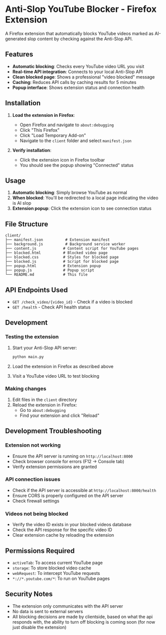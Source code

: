 # Anti-Slop YouTube Blocker - Firefox Extension

A Firefox extension that automatically blocks YouTube videos marked as AI-generated slop content by checking against the Anti-Slop API.

## Features

- **Automatic blocking**: Checks every YouTube video URL you visit
- **Real-time API integration**: Connects to your local Anti-Slop API
- **Clean blocked page**: Shows a professional "video blocked" message
- **Caching**: Reduces API calls by caching results for 5 minutes
- **Popup interface**: Shows extension status and connection health

## Installation

1. **Load the extension in Firefox**:
   - Open Firefox and navigate to `about:debugging`
   - Click "This Firefox"
   - Click "Load Temporary Add-on"
   - Navigate to the `client` folder and select `manifest.json`

2. **Verify installation**:
   - Click the extension icon in Firefox toolbar
   - You should see the popup showing "Connected" status

## Usage

1. **Automatic blocking**: Simply browse YouTube as normal
2. **When blocked**: You'll be redirected to a local page indicating the video is AI slop
3. **Extension popup**: Click the extension icon to see connection status

## File Structure

```
client/
├── manifest.json          # Extension manifest
├── background.js          # Background service worker
├── content.js            # Content script for YouTube pages
├── blocked.html          # Blocked video page
├── blocked.css           # Styles for blocked page
├── blocked.js            # Script for blocked page
├── popup.html            # Extension popup
├── popup.js              # Popup script
└── README.md             # This file
```

## API Endpoints Used

- `GET /check_video/{video_id}` - Check if a video is blocked
- `GET /health` - Check API health status

## Development

### Testing the extension

1. Start your Anti-Slop API server:
   ```bash
   python main.py
   ```

2. Load the extension in Firefox as described above

3. Visit a YouTube video URL to test blocking

### Making changes

1. Edit files in the `client` directory
2. Reload the extension in Firefox:
   - Go to `about:debugging`
   - Find your extension and click "Reload"

## Development Troubleshooting

### Extension not working
- Ensure the API server is running on `http://localhost:8000`
- Check browser console for errors (F12 → Console tab)
- Verify extension permissions are granted

### API connection issues
- Check if the API server is accessible at `http://localhost:8000/health`
- Ensure CORS is properly configured on the API server
- Check firewall settings

### Videos not being blocked
- Verify the video ID exists in your blocked videos database
- Check the API response for the specific video ID
- Clear extension cache by reloading the extension

## Permissions Required

- `activeTab`: To access current YouTube page
- `storage`: To store blocked video cache
- `webRequest`: To intercept YouTube requests
- `*://*.youtube.com/*`: To run on YouTube pages

## Security Notes

- The extension only communicates with the API server
- No data is sent to external servers
- All blocking decisions are made by clientside, based on what the api responds with, the ability to turn off blocking is coming soon (for now just disable the extension)
